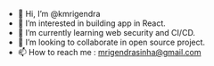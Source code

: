 - 👋 Hi, I’m @kmrigendra
- 👀 I’m interested in building app in React.
- 🌱 I’m currently learning web security and CI/CD.
- 💞️ I’m looking to collaborate in open source project.
- 📫 How to reach me : mrigendrasinha@gmail.com

<!---
kmrigendra/kmrigendra is a ✨ special ✨ repository because its `README.md` (this file) appears on your GitHub profile.
You can click the Preview link to take a look at your changes.
--->

